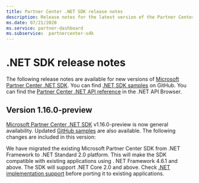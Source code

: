 ```yaml
---
title: Partner Center .NET SDK release notes
description: Release notes for the latest version of the Partner Center .NET SDK.
ms.date: 07/21/2020
ms.service: partner-dashboard
ms.subservice:  partnercenter-sdk
---
```


# .NET SDK release notes

The following release notes are available for new versions of [Microsoft Partner Center .NET SDK](https://www.nuget.org/packages/Microsoft.Store.PartnerCenter). You can find [.NET SDK samples](https://github.com/Microsoft/Partner-Center-DotNet-Samples) on GitHub. You can find the [Partner Center .NET API reference](https://docs.microsoft.com/dotnet/api/?view=partnercenter-dotnet-latest) in the .NET API Browser.

## Version 1.16.0-preview

[Microsoft Partner Center .NET SDK](https://www.nuget.org/packages/Microsoft.Store.PartnerCenter/) v1.16.0-preview is now general availability. Updated [GitHub samples](https://github.com/Microsoft/Partner-Center-DotNet-Samples) are also available. The following changes are included in this version:

We have migrated the existing Microsoft Partner Center SDK from .NET Framework to .NET Standard 2.0 platform. This will make the SDK compatible with existing applications using . NET Framework 4.6.1 and above. The SDK will support .NET Core 2.0 and above. Check [.NET implementation support](/dotnet/standard/net-standard) before porting it to existing applications.   
